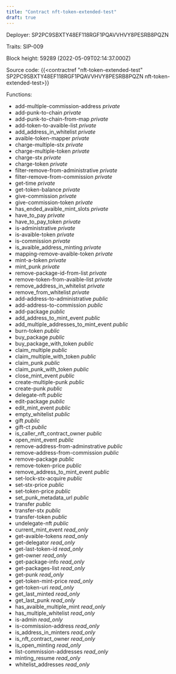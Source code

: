 ```yaml
---
title: "Contract nft-token-extended-test"
draft: true
---
```

Deployer: SP2PC9SBXTY48EF118RGF1PQAVVHVY8PESRB8PQZN

Traits:
SIP-009 



Block height: 59289 (2022-05-09T02:14:37.000Z)

Source code: {{<contractref "nft-token-extended-test" SP2PC9SBXTY48EF118RGF1PQAVVHVY8PESRB8PQZN nft-token-extended-test>}}

Functions:

* add-multiple-commission-address _private_
* add-punk-to-chain _private_
* add-punk-to-chain-from-map _private_
* add-token-to-avaible-list _private_
* add_address_in_whitelist _private_
* avaible-token-mapper _private_
* charge-multiple-stx _private_
* charge-multiple-token _private_
* charge-stx _private_
* charge-token _private_
* filter-remove-from-administrative _private_
* filter-remove-from-commission _private_
* get-time _private_
* get-token-balance _private_
* give-commission _private_
* give-commission-token _private_
* has_ended_avaible_mint_slots _private_
* have_to_pay _private_
* have_to_pay_token _private_
* is-administrative _private_
* is-avaible-token _private_
* is-commission _private_
* is_avaible_address_minting _private_
* mapping-remove-avaible-token _private_
* mint-a-token _private_
* mint_punk _private_
* remove-package-id-from-list _private_
* remove-token-from-avaible-list _private_
* remove_address_in_whitelist _private_
* remove_from_whitelist _private_
* add-address-to-administrative _public_
* add-address-to-commission _public_
* add-package _public_
* add_address_to_mint_event _public_
* add_multiple_addresses_to_mint_event _public_
* burn-token _public_
* buy_package _public_
* buy_package_with_token _public_
* claim_multiple _public_
* claim_multiple_with_token _public_
* claim_punk _public_
* claim_punk_with_token _public_
* close_mint_event _public_
* create-multiple-punk _public_
* create-punk _public_
* delegate-nft _public_
* edit-package _public_
* edit_mint_event _public_
* empty_whitelist _public_
* gift _public_
* gift-ct _public_
* is_caller_nft_contract_owner _public_
* open_mint_event _public_
* remove-address-from-adminstrative _public_
* remove-address-from-commission _public_
* remove-package _public_
* remove-token-price _public_
* remove_address_to_mint_event _public_
* set-lock-stx-acquire _public_
* set-stx-price _public_
* set-token-price _public_
* set_punk_metadata_url _public_
* transfer _public_
* transfer-stx _public_
* transfer-token _public_
* undelegate-nft _public_
* current_mint_event _read_only_
* get-avaible-tokens _read_only_
* get-delegator _read_only_
* get-last-token-id _read_only_
* get-owner _read_only_
* get-package-info _read_only_
* get-packages-list _read_only_
* get-punk _read_only_
* get-token-mint-price _read_only_
* get-token-uri _read_only_
* get_last_minted _read_only_
* get_last_punk _read_only_
* has_avaible_multiple_mint _read_only_
* has_multiple_whitelist _read_only_
* is-admin _read_only_
* is-commission-address _read_only_
* is_address_in_minters _read_only_
* is_nft_contract_owner _read_only_
* is_open_minting _read_only_
* list-commission-addresses _read_only_
* minting_resume _read_only_
* whitelist_addresses _read_only_
